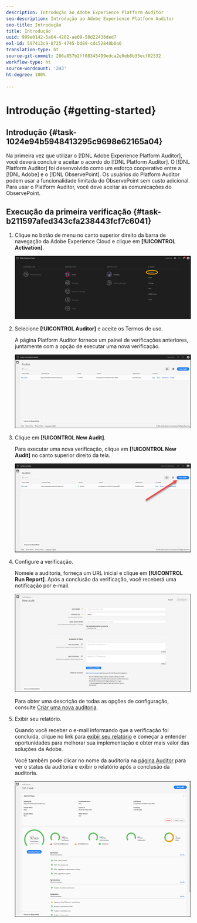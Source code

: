 ```yaml
---
description: Introdução ao Adobe Experience Platform Auditor
seo-description: Introdução ao Adobe Experience Platform Auditor
seo-title: Introdução
title: Introdução
uuid: 999e0142-5a64-4202-ae09-58d22438ded7
exl-id: 597413c9-8725-4745-bd89-cdc52848b0a0
translation-type: ht
source-git-commit: 286a857b2ff08345499edca2e0eb6b35ecf02332
workflow-type: ht
source-wordcount: '243'
ht-degree: 100%

---
```


# Introdução {#getting-started}

## Introdução {#task-1024e94b5948413295c9698e62165a04}

<!--
This page is a placeholder for now, we need things like prerequisites, any planning that should be done before using Auditor, initial setup info--that kind of thing.
-->

Na primeira vez que utilizar o [!DNL Adobe Experience Platform Auditor], você deverá concluir e aceitar o acordo do [!DNL Platform Auditor]. O [!DNL Platform Auditor] foi desenvolvido como um esforço cooperativo entre a [!DNL Adobe] e o [!DNL ObservePoint]. Os usuários do Platform Auditor podem usar a funcionalidade limitada do ObservePoint sem custo adicional. Para usar o Platform Auditor, você deve aceitar as comunicações do ObservePoint.

## Execução da primeira verificação {#task-b211597afed343cfa238443fcf7c6041}

1. Clique no botão de menu no canto superior direito da barra de navegação da Adobe Experience Cloud e clique em **[!UICONTROL Activation]**.

   ![](assets/activate.png)

1. Selecione **[!UICONTROL Auditor]** e aceite os Termos de uso.

   A página Platform Auditor fornece um painel de verificações anteriores, juntamente com a opção de executar uma nova verificação.

   ![](assets/home.png)

1. Clique em **[!UICONTROL New Audit]**.

   Para executar uma nova verificação, clique em **[!UICONTROL New Audit]** no canto superior direito da tela.

   ![](assets/new-audit-button.png)

1. Configure a verificação.

   Nomeie a auditoria, forneça um URL inicial e clique em **[!UICONTROL Run Report]**. Após a conclusão da verificação, você receberá uma notificação por e-mail.

   ![](assets/config.png)

   Para obter uma descrição de todas as opções de configuração, consulte [Criar uma nova auditoria](../create-audit/create-new-audit.md).
1. Exibir seu relatório.

   Quando você receber o e-mail informando que a verificação foi concluída, clique no link para [exibir seu relatório](../reports/scorecard.md) e começar a entender oportunidades para melhorar sua implementação e obter mais valor das soluções da Adobe.

   Você também pode clicar no nome da auditoria na [página Auditor](../get-started/audit-list.md) para ver o status da auditoria e exibir o relatório após a conclusão da auditoria.

   ![](assets/report.png)
